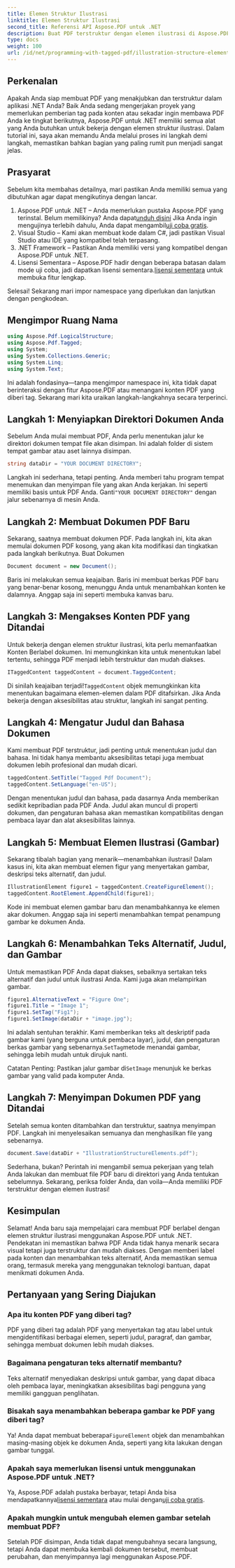 ```yaml
---
title: Elemen Struktur Ilustrasi
linktitle: Elemen Struktur Ilustrasi
second_title: Referensi API Aspose.PDF untuk .NET
description: Buat PDF terstruktur dengan elemen ilustrasi di Aspose.PDF untuk .NET dengan mengikuti tutorial langkah demi langkah kami.
type: docs
weight: 100
url: /id/net/programming-with-tagged-pdf/illustration-structure-elements/
---
```

## Perkenalan

Apakah Anda siap membuat PDF yang menakjubkan dan terstruktur dalam aplikasi .NET Anda? Baik Anda sedang mengerjakan proyek yang memerlukan pemberian tag pada konten atau sekadar ingin membawa PDF Anda ke tingkat berikutnya, Aspose.PDF untuk .NET memiliki semua alat yang Anda butuhkan untuk bekerja dengan elemen struktur ilustrasi. Dalam tutorial ini, saya akan memandu Anda melalui proses ini langkah demi langkah, memastikan bahkan bagian yang paling rumit pun menjadi sangat jelas.

## Prasyarat

Sebelum kita membahas detailnya, mari pastikan Anda memiliki semua yang dibutuhkan agar dapat mengikutinya dengan lancar.

1.  Aspose.PDF untuk .NET – Anda memerlukan pustaka Aspose.PDF yang terinstal. Belum memilikinya? Anda dapat[unduh disini](https://releases.aspose.com/pdf/net/) Jika Anda ingin mengujinya terlebih dahulu, Anda dapat mengambil[uji coba gratis](https://releases.aspose.com/).
2. Visual Studio – Kami akan membuat kode dalam C#, jadi pastikan Visual Studio atau IDE yang kompatibel telah terpasang.
3. .NET Framework – Pastikan Anda memiliki versi yang kompatibel dengan Aspose.PDF untuk .NET.
4.  Lisensi Sementara – Aspose.PDF hadir dengan beberapa batasan dalam mode uji coba, jadi dapatkan lisensi sementara.[lisensi sementara](https://purchase.aspose.com/temporary-license/) untuk membuka fitur lengkap.

Selesai! Sekarang mari impor namespace yang diperlukan dan lanjutkan dengan pengkodean.

## Mengimpor Ruang Nama

```csharp
using Aspose.Pdf.LogicalStructure;
using Aspose.Pdf.Tagged;
using System;
using System.Collections.Generic;
using System.Linq;
using System.Text;
```

Ini adalah fondasinya—tanpa mengimpor namespace ini, kita tidak dapat berinteraksi dengan fitur Aspose.PDF atau menangani konten PDF yang diberi tag. Sekarang mari kita uraikan langkah-langkahnya secara terperinci.

## Langkah 1: Menyiapkan Direktori Dokumen Anda

Sebelum Anda mulai membuat PDF, Anda perlu menentukan jalur ke direktori dokumen tempat file akan disimpan. Ini adalah folder di sistem tempat gambar atau aset lainnya disimpan.

```csharp
string dataDir = "YOUR DOCUMENT DIRECTORY";
```

 Langkah ini sederhana, tetapi penting. Anda memberi tahu program tempat menemukan dan menyimpan file yang akan Anda kerjakan. Ini seperti memiliki basis untuk PDF Anda. Ganti`"YOUR DOCUMENT DIRECTORY"` dengan jalur sebenarnya di mesin Anda.

## Langkah 2: Membuat Dokumen PDF Baru

Sekarang, saatnya membuat dokumen PDF. Pada langkah ini, kita akan memulai dokumen PDF kosong, yang akan kita modifikasi dan tingkatkan pada langkah berikutnya.
 Buat Dokumen

```csharp
Document document = new Document();
```

Baris ini melakukan semua keajaiban. Baris ini membuat berkas PDF baru yang benar-benar kosong, menunggu Anda untuk menambahkan konten ke dalamnya. Anggap saja ini seperti membuka kanvas baru.

## Langkah 3: Mengakses Konten PDF yang Ditandai

Untuk bekerja dengan elemen struktur ilustrasi, kita perlu memanfaatkan Konten Berlabel dokumen. Ini memungkinkan kita untuk menentukan label tertentu, sehingga PDF menjadi lebih terstruktur dan mudah diakses.

```csharp
ITaggedContent taggedContent = document.TaggedContent;
```

 Di sinilah keajaiban terjadi!`TaggedContent` objek memungkinkan kita menentukan bagaimana elemen-elemen dalam PDF ditafsirkan. Jika Anda bekerja dengan aksesibilitas atau struktur, langkah ini sangat penting.

## Langkah 4: Mengatur Judul dan Bahasa Dokumen

Kami membuat PDF terstruktur, jadi penting untuk menentukan judul dan bahasa. Ini tidak hanya membantu aksesibilitas tetapi juga membuat dokumen lebih profesional dan mudah dicari.

```csharp
taggedContent.SetTitle("Tagged Pdf Document");
taggedContent.SetLanguage("en-US");
```

Dengan menentukan judul dan bahasa, pada dasarnya Anda memberikan sedikit kepribadian pada PDF Anda. Judul akan muncul di properti dokumen, dan pengaturan bahasa akan memastikan kompatibilitas dengan pembaca layar dan alat aksesibilitas lainnya.

## Langkah 5: Membuat Elemen Ilustrasi (Gambar)

Sekarang tibalah bagian yang menarik—menambahkan ilustrasi! Dalam kasus ini, kita akan membuat elemen figur yang menyertakan gambar, deskripsi teks alternatif, dan judul.

```csharp
IllustrationElement figure1 = taggedContent.CreateFigureElement();
taggedContent.RootElement.AppendChild(figure1);
```

Kode ini membuat elemen gambar baru dan menambahkannya ke elemen akar dokumen. Anggap saja ini seperti menambahkan tempat penampung gambar ke dokumen Anda.

## Langkah 6: Menambahkan Teks Alternatif, Judul, dan Gambar

Untuk memastikan PDF Anda dapat diakses, sebaiknya sertakan teks alternatif dan judul untuk ilustrasi Anda. Kami juga akan melampirkan gambar.

```csharp
figure1.AlternativeText = "Figure One";
figure1.Title = "Image 1";
figure1.SetTag("Fig1");
figure1.SetImage(dataDir + "image.jpg");
```

 Ini adalah sentuhan terakhir. Kami memberikan teks alt deskriptif pada gambar kami (yang berguna untuk pembaca layar), judul, dan pengaturan berkas gambar yang sebenarnya.`SetTag`metode menandai gambar, sehingga lebih mudah untuk dirujuk nanti.

 Catatan Penting: Pastikan jalur gambar di`SetImage` menunjuk ke berkas gambar yang valid pada komputer Anda.

## Langkah 7: Menyimpan Dokumen PDF yang Ditandai

Setelah semua konten ditambahkan dan terstruktur, saatnya menyimpan PDF. Langkah ini menyelesaikan semuanya dan menghasilkan file yang sebenarnya.

```csharp
document.Save(dataDir + "IllustrationStructureElements.pdf");
```

Sederhana, bukan? Perintah ini mengambil semua pekerjaan yang telah Anda lakukan dan membuat file PDF baru di direktori yang Anda tentukan sebelumnya. Sekarang, periksa folder Anda, dan voila—Anda memiliki PDF terstruktur dengan elemen ilustrasi!

## Kesimpulan

Selamat! Anda baru saja mempelajari cara membuat PDF berlabel dengan elemen struktur ilustrasi menggunakan Aspose.PDF untuk .NET. Pendekatan ini memastikan bahwa PDF Anda tidak hanya menarik secara visual tetapi juga terstruktur dan mudah diakses. Dengan memberi label pada konten dan menambahkan teks alternatif, Anda memastikan semua orang, termasuk mereka yang menggunakan teknologi bantuan, dapat menikmati dokumen Anda.

## Pertanyaan yang Sering Diajukan

### Apa itu konten PDF yang diberi tag?
PDF yang diberi tag adalah PDF yang menyertakan tag atau label untuk mengidentifikasi berbagai elemen, seperti judul, paragraf, dan gambar, sehingga membuat dokumen lebih mudah diakses.

### Bagaimana pengaturan teks alternatif membantu?
Teks alternatif menyediakan deskripsi untuk gambar, yang dapat dibaca oleh pembaca layar, meningkatkan aksesibilitas bagi pengguna yang memiliki gangguan penglihatan.

### Bisakah saya menambahkan beberapa gambar ke PDF yang diberi tag?
 Ya! Anda dapat membuat beberapa`FigureElement` objek dan menambahkan masing-masing objek ke dokumen Anda, seperti yang kita lakukan dengan gambar tunggal.

### Apakah saya memerlukan lisensi untuk menggunakan Aspose.PDF untuk .NET?
 Ya, Aspose.PDF adalah pustaka berbayar, tetapi Anda bisa mendapatkannya[lisensi sementara](https://purchase.aspose.com/temporary-license/) atau mulai dengan[uji coba gratis](https://releases.aspose.com/).

### Apakah mungkin untuk mengubah elemen gambar setelah membuat PDF?
Setelah PDF disimpan, Anda tidak dapat mengubahnya secara langsung, tetapi Anda dapat membuka kembali dokumen tersebut, membuat perubahan, dan menyimpannya lagi menggunakan Aspose.PDF.